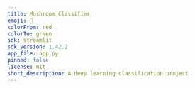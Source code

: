 ```yaml
---
title: Mushroom Classifier
emoji: 🏢
colorFrom: red
colorTo: green
sdk: streamlit
sdk_version: 1.42.2
app_file: app.py
pinned: false
license: mit
short_description: A deep learning classification project
---
```

